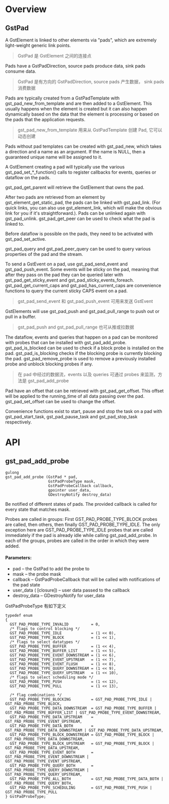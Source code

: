 # Overview

## GstPad
A GstElement is linked to other elements via "pads", which are extremely light-weight generic link points.

> GstPad 是 GstElement 之间的连接点

Pads have a GstPadDirection, source pads produce data, sink pads consume data.

> GstPad 是有方向的 GstPadDirection, source pads 产生数据， sink pads 消费数据

Pads are typically created from a GstPadTemplate with gst_pad_new_from_template and are then added to a GstElement. This usually happens when the element is created but it can also happen dynamically based on the data that the element is processing or based on the pads that the application requests.

> gst_pad_new_from_template 用来从 GstPadTemplate 创建 Pad, 它可以动态创建

Pads without pad templates can be created with gst_pad_new, which takes a direction and a name as an argument. If the name is NULL, then a guaranteed unique name will be assigned to it.

A GstElement creating a pad will typically use the various gst_pad_set_*_function() calls to register callbacks for events, queries or dataflow on the pads.

gst_pad_get_parent will retrieve the GstElement that owns the pad.

After two pads are retrieved from an element by gst_element_get_static_pad, the pads can be linked with gst_pad_link. (For quick links, you can also use gst_element_link, which will make the obvious link for you if it's straightforward.). Pads can be unlinked again with gst_pad_unlink. gst_pad_get_peer can be used to check what the pad is linked to.

Before dataflow is possible on the pads, they need to be activated with gst_pad_set_active.

gst_pad_query and gst_pad_peer_query can be used to query various properties of the pad and the stream.

To send a GstEvent on a pad, use gst_pad_send_event and gst_pad_push_event. Some events will be sticky on the pad, meaning that after they pass on the pad they can be queried later with gst_pad_get_sticky_event and gst_pad_sticky_events_foreach. gst_pad_get_current_caps and gst_pad_has_current_caps are convenience functions to query the current sticky CAPS event on a pad.

> gst_pad_send_event 和 gst_pad_push_event 可用来发送 GstEvent

GstElements will use gst_pad_push and gst_pad_pull_range to push out or pull in a buffer.

> gst_pad_push and gst_pad_pull_range 也可从推或拉数据

The dataflow, events and queries that happen on a pad can be monitored with probes that can be installed with gst_pad_add_probe. gst_pad_is_blocked can be used to check if a block probe is installed on the pad. gst_pad_is_blocking checks if the blocking probe is currently blocking the pad. gst_pad_remove_probe is used to remove a previously installed probe and unblock blocking probes if any.

> 在 pad 中经过的数据流，events 以及 queries 可通过 probes 来监测，方法是 gst_pad_add_probe

Pad have an offset that can be retrieved with gst_pad_get_offset. This offset will be applied to the running_time of all data passing over the pad. gst_pad_set_offset can be used to change the offset.

Convenience functions exist to start, pause and stop the task on a pad with gst_pad_start_task, gst_pad_pause_task and gst_pad_stop_task respectively.

# API

## gst_pad_add_probe 
```
gulong
gst_pad_add_probe (GstPad * pad,
                   GstPadProbeType mask,
                   GstPadProbeCallback callback,
                   gpointer user_data,
                   GDestroyNotify destroy_data)
```

Be notified of different states of pads. The provided callback is called for every state that matches mask.

Probes are called in groups: First GST_PAD_PROBE_TYPE_BLOCK probes are called, then others, then finally GST_PAD_PROBE_TYPE_IDLE. The only exception here are GST_PAD_PROBE_TYPE_IDLE probes that are called immediately if the pad is already idle while calling gst_pad_add_probe. In each of the groups, probes are called in the order in which they were added.

#### Parameters:

* pad – the GstPad to add the probe to
* mask – the probe mask
* callback – GstPadProbeCallback that will be called with notifications of the pad state
* user_data ( [closure]) – user data passed to the callback
* destroy_data – GDestroyNotify for user_data


GstPadProbeType 有如下定义

```
typedef enum
{
  GST_PAD_PROBE_TYPE_INVALID          = 0,
  /* flags to control blocking */
  GST_PAD_PROBE_TYPE_IDLE             = (1 << 0),
  GST_PAD_PROBE_TYPE_BLOCK            = (1 << 1),
  /* flags to select datatypes */
  GST_PAD_PROBE_TYPE_BUFFER           = (1 << 4),
  GST_PAD_PROBE_TYPE_BUFFER_LIST      = (1 << 5),
  GST_PAD_PROBE_TYPE_EVENT_DOWNSTREAM = (1 << 6),
  GST_PAD_PROBE_TYPE_EVENT_UPSTREAM   = (1 << 7),
  GST_PAD_PROBE_TYPE_EVENT_FLUSH      = (1 << 8),
  GST_PAD_PROBE_TYPE_QUERY_DOWNSTREAM = (1 << 9),
  GST_PAD_PROBE_TYPE_QUERY_UPSTREAM   = (1 << 10),
  /* flags to select scheduling mode */
  GST_PAD_PROBE_TYPE_PUSH             = (1 << 12),
  GST_PAD_PROBE_TYPE_PULL             = (1 << 13),

  /* flag combinations */
  GST_PAD_PROBE_TYPE_BLOCKING         = GST_PAD_PROBE_TYPE_IDLE | GST_PAD_PROBE_TYPE_BLOCK,
  GST_PAD_PROBE_TYPE_DATA_DOWNSTREAM  = GST_PAD_PROBE_TYPE_BUFFER | GST_PAD_PROBE_TYPE_BUFFER_LIST | GST_PAD_PROBE_TYPE_EVENT_DOWNSTREAM,
  GST_PAD_PROBE_TYPE_DATA_UPSTREAM    = GST_PAD_PROBE_TYPE_EVENT_UPSTREAM,
  GST_PAD_PROBE_TYPE_DATA_BOTH        = GST_PAD_PROBE_TYPE_DATA_DOWNSTREAM | GST_PAD_PROBE_TYPE_DATA_UPSTREAM,
  GST_PAD_PROBE_TYPE_BLOCK_DOWNSTREAM = GST_PAD_PROBE_TYPE_BLOCK | GST_PAD_PROBE_TYPE_DATA_DOWNSTREAM,
  GST_PAD_PROBE_TYPE_BLOCK_UPSTREAM   = GST_PAD_PROBE_TYPE_BLOCK | GST_PAD_PROBE_TYPE_DATA_UPSTREAM,
  GST_PAD_PROBE_TYPE_EVENT_BOTH       = GST_PAD_PROBE_TYPE_EVENT_DOWNSTREAM | GST_PAD_PROBE_TYPE_EVENT_UPSTREAM,
  GST_PAD_PROBE_TYPE_QUERY_BOTH       = GST_PAD_PROBE_TYPE_QUERY_DOWNSTREAM | GST_PAD_PROBE_TYPE_QUERY_UPSTREAM,
  GST_PAD_PROBE_TYPE_ALL_BOTH         = GST_PAD_PROBE_TYPE_DATA_BOTH | GST_PAD_PROBE_TYPE_QUERY_BOTH,
  GST_PAD_PROBE_TYPE_SCHEDULING       = GST_PAD_PROBE_TYPE_PUSH | GST_PAD_PROBE_TYPE_PULL
} GstPadProbeType;

```
